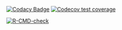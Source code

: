 <!-- badges: start -->
[![Codacy Badge](https://api.codacy.com/project/badge/Grade/639ce62389964d0eb592d5170caa21f9)](https://app.codacy.com/gh/diego-urgell/BinSeg?utm_source=github.com&utm_medium=referral&utm_content=diego-urgell/BinSeg&utm_campaign=Badge_Grade_Settings)
[![Codecov test coverage](https://codecov.io/gh/diego-urgell/BinSeg/branch/main/graph/badge.svg)](https://codecov.io/gh/diego-urgell/BinSeg?branch=main)

[![R-CMD-check](https://github.com/diego-urgell/BinSeg/workflows/R-CMD-check/badge.svg)](https://github.com/diego-urgell/BinSeg/actions)
<!-- badges: end -->
